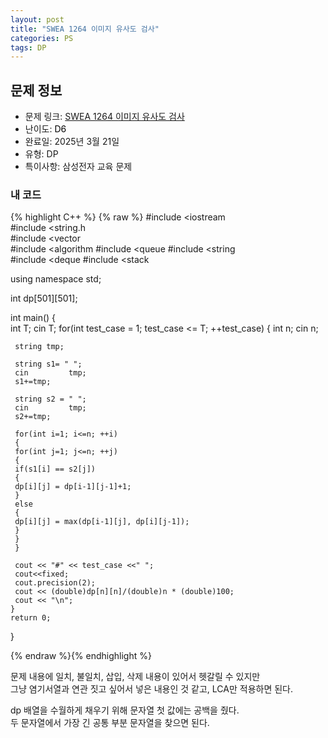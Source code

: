 ```yaml
---
layout: post
title: "SWEA 1264 이미지 유사도 검사"
categories: PS
tags: DP
---
```


## 문제 정보
- 문제 링크: [SWEA 1264 이미지 유사도 검사](https://swexpertacademy.com/main/code/problem/problemDetail.do?contestProbId=AV18Q_MqIvUCFAZN)
- 난이도: <span style="color:#000000">D6</span>
- 완료일: 2025년 3월 21일
- 유형: DP
- 특이사항: 삼성전자 교육 문제

### 내 코드

{% highlight C++ %} {% raw %}
#include <iostream	
#include <string.h	
#include <vector	
#include <algorithm	
#include <queue	
#include <string	
#include <deque	
#include <stack	

using namespace std;

int dp[501][501];

int main()
{   
	 int T;
	 cin 		 T;
	for(int test_case = 1; test_case <= T; ++test_case)
	{
	 int n;
	 cin 		 n;

	 string tmp;

	 string s1= " ";
	 cin 		 tmp;
	 s1+=tmp;

	 string s2 = " ";
	 cin 		 tmp;
	 s2+=tmp;

	 for(int i=1; i<=n; ++i)
	 {
	 for(int j=1; j<=n; ++j)
	 {
	 if(s1[i] == s2[j])
	 {
	 dp[i][j] = dp[i-1][j-1]+1;
	 }
	 else
	 {
	 dp[i][j] = max(dp[i-1][j], dp[i][j-1]);
	 }
	 }
	 }

	 cout << "#" << test_case <<" ";
	 cout<<fixed;
	 cout.precision(2);
	 cout << (double)dp[n][n]/(double)n * (double)100;
	 cout << "\n";
	}
	return 0;
}

{% endraw %}{% endhighlight %}

문제 내용에 일치, 불일치, 삽입, 삭제 내용이 있어서 헷갈릴 수 있지만  
그냥 염기서열과 연관 짓고 싶어서 넣은 내용인 것 같고, LCA만 적용하면 된다.  

dp 배열을 수월하게 채우기 위해 문자열 첫 값에는 공백을 줬다.  
두 문자열에서 가장 긴 공통 부분 문자열을 찾으면 된다.  

